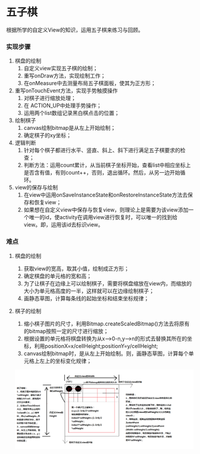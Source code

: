 # 五子棋
根据所学的自定义View的知识，运用五子棋来练习与回顾。

### 实现步骤
1. 棋盘的绘制
   1. 自定义view实现五子棋的绘制；
   2. 重写onDraw方法，实现绘制工作；
   3. 在onMeasure中去测量布局五子棋面板，使其为正方形；
2. 重写onTouchEvent方法，实现手势触摸操作
   1. 对棋子进行缩放处理；
   2. 在	ACTION_UP中处理手势操作；
   3. 运用两个list数组记录黑白棋点击的位置；
3. 绘制棋子
   1. canvas绘制bitmap是从左上开始绘制；
   2. 确定棋子的xy坐标；
4. 逻辑判断
   1. 针对每个棋子都进行水平、竖直、斜上、斜下进行满足五子棋要求的检查；
   2. 判断方法：运用count累计，从当前棋子坐标开始，查看list中相应坐标上是否含有值，有则count++，否则，退出循环。然后，从另一边开始循环。
5. view的保存与绘制
   1. 在view中运用onSaveInstanceState和onRestoreInstanceState方法去保存和恢复view；
   2. 如果想在自定义view中保存与恢复view，则理论上是需要为该view添加一个唯一的id，使activity在调用view进行恢复时，可以唯一的找到给view。即，运用该id去标识view。

### 难点
1. 棋盘的绘制
   1. 获取view的宽高，取其小值，绘制成正方形；
   2. 确定棋盘的单元格的宽和高；
   3. 为了让棋子在边缘上可以绘制棋子，需要将棋盘缩放在view内，而缩放的大小为单元格高度的一半，这样就可以在边缘绘制棋子；
   4. 画静态草图，计算每条线的起始坐标和结束坐标规律；
2. 棋子的绘制
   1. 缩小棋子图片的尺寸，利用Bitmap.createScaledBitmap()方法去将原有的bitmap按照一定的尺寸进行缩放；
   2. 根据设置的单元格将棋盘转换为从x-->0-n,y-->n的形式去替换其所在的坐标，利用positionX=x/cellHeight;positionY=y/cellHeight;
   2. canvas绘制bitmap时，是从左上开始绘制。则，画静态草图，计算每个单元格上左上的坐标变化规律；
   
   ![](https://github.com/under-side/WuZiQiPlay/blob/master/photo/wuzipi.png "五子棋绘制示意图")
